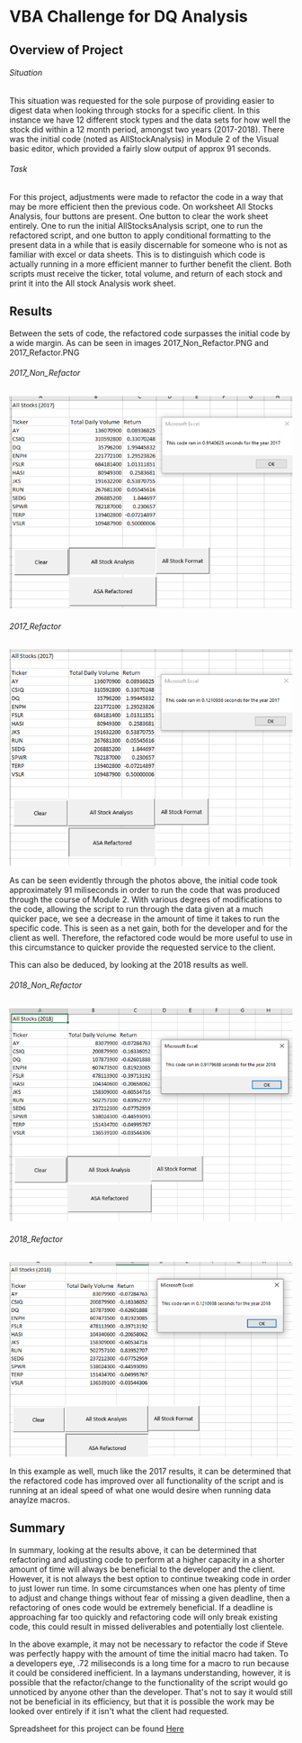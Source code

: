 # VBA Challenge for DQ Analysis

## Overview of Project

###### Situation

This situation was requested for the sole purpose of providing easier to digest data when looking through stocks for a specific client. In this instance we have 12 different stock types and the data sets for how well the stock did within a 12 month period, amongst two years (2017-2018). There was the initial code (noted as AllStockAnalysis) in Module 2 of the Visual basic editor, which provided a fairly slow output of approx 91 seconds.

###### Task
For this project, adjustments were made to refactor the code in a way that may be more efficient then the previous code. On worksheet All Stocks Analysis, four buttons are present. One button to clear the work sheet entirely. One to run the initial AllStocksAnalysis script, one to run the refactored script, and one button to apply conditional formatting to the present data in a while that is easily discernable for someone who is not as familiar with excel or data sheets. This is to distinguish which code is actually running in a more efficient manner to further benefit the client. Both scripts must receive the ticker, total volume, and return of each stock and print it into the All stock Analysis work sheet.

##  Results

Between the sets of code, the refactored code surpasses the initial code by a wide margin. As can be seen in images 2017_Non_Refactor.PNG and 2017_Refactor.PNG

###### 2017_Non_Refactor
![2017_Non_Refactor](https://github.com/clondon0792/Stock-Analysis/blob/main/2017_Non_Refactor.PNG)

###### 2017_Refactor
![2017_Refactor](https://github.com/clondon0792/Stock-Analysis/blob/main/2017_Refactor.PNG)

As can be seen evidently through the photos above, the initial code took approximately 91 miliseconds in order to run the code that was produced through the course of Module 2. With various degrees of modifications to the code, allowing the script to run through the data given at a much quicker pace, we see a decrease in the amount of time it takes to run the specific code. This is seen as a net gain, both for the developer and for the client as well. Therefore, the refactored code would be more useful to use in this circumstance to quicker provide the requested service to the client.

This can also be deduced, by looking at the 2018 results as well.

###### 2018_Non_Refactor

![2018_Non_Refactor](https://github.com/clondon0792/Stock-Analysis/blob/main/2018_Non_Refactor.PNG)

###### 2018_Refactor

![2018_Refactor](https://github.com/clondon0792/Stock-Analysis/blob/main/2018_Refactor.PNG)

In this example as well, much like the 2017 results, it can be determined that the refactored code has improved over all functionality of the script and is running at an ideal speed of what one would desire when running data anaylze macros.

## Summary

In summary, looking at the results above, it can be determined that refactoring and adjusting code to perform at a higher capacity in a shorter amount of time will always be beneficial to the developer and the client. However, it is not always the best option to continue tweaking code in order to just lower run time. In some circumstances when one has plenty of time to adjust and change things without fear of missing a given deadline, then a refactoring of ones code would be extremely beneficial. If a deadline is approaching far too quickly and refactoring code will only break existing code, this could result in missed deliverables and potentially lost clientele. 

In the above example, it may not be necessary to refactor the code if Steve was perfectly happy with the amount of time the initial macro had taken. To a developers eye, .72 miliseconds is a long time for a macro to run because it could be considered inefficient. In a laymans understanding, however, it is possible that the refactor/change to the functionality of the script would go unnoticed by anyone other than the developer. That's not to say it would still not be beneficial in its efficiency, but that it is possible the work may be looked over entirely if it isn't what the client had requested.

Spreadsheet for this project can be found [Here](https://github.com/clondon0792/Stock-Analysis/blob/main/VBA_Challenge.xlsm)
